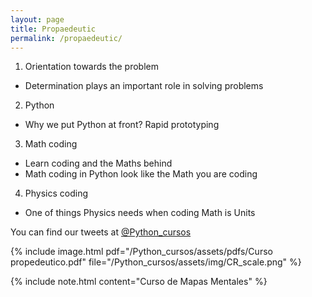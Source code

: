 ```yaml
---
layout: page
title: Propaedeutic
permalink: /propaedeutic/
---
```


1. Orientation towards the problem
 - Determination plays an important role in solving problems

2. Python
 - Why we put Python at front?  Rapid prototyping

3. Math coding
 - Learn coding and the Maths behind
 - Math coding in Python look like the Math you are coding

4. Physics coding
 - One of things Physics needs when coding Math is Units

You can find our tweets at [@Python_cursos](https://twitter.com/Python_cursos)

{% include image.html 
pdf="/Python_cursos/assets/pdfs/Curso propedeutico.pdf"
file="/Python_cursos/assets/img/CR_scale.png"
%}

{% include note.html content="Curso de Mapas Mentales" %}



